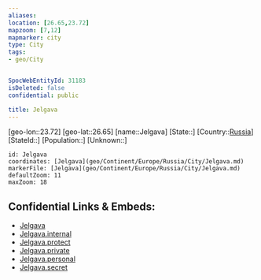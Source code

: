 ```yaml
---
aliases: 
location: [26.65,23.72]
mapzoom: [7,12] 
mapmarker: city 
type: City
tags:
- geo/City


SpocWebEntityId: 31183
isDeleted: false
confidential: public

title: Jelgava
---
```

[geo-lon::23.72]
[geo-lat::26.65]
[name::Jelgava]
[State::]
[Country::[Russia](geo/Continent/Europe/Russia.md)]
[StateId::]
[Population::]
[Unknown::]


```leaflet
id: Jelgava
coordinates: [Jelgava](geo/Continent/Europe/Russia/City/Jelgava.md)
markerFile: [Jelgava](geo/Continent/Europe/Russia/City/Jelgava.md)
defaultZoom: 11 
maxZoom: 18
```


## Confidential Links & Embeds: 
- [Jelgava](../../../../../../_public/geo/Continent/Europe/Russia/City/Jelgava.md) 
- [Jelgava.internal](../../../../../../_internal/geo/Continent/Europe/Russia/City/Jelgava.internal.md) 
- [Jelgava.protect](../../../../../../_protect/geo/Continent/Europe/Russia/City/Jelgava.protect.md) 
- [Jelgava.private](../../../../../../_private/geo/Continent/Europe/Russia/City/Jelgava.private.md) 
- [Jelgava.personal](../../../../../../_personal/geo/Continent/Europe/Russia/City/Jelgava.personal.md) 
- [Jelgava.secret](../../../../../../_secret/geo/Continent/Europe/Russia/City/Jelgava.secret.md) 
